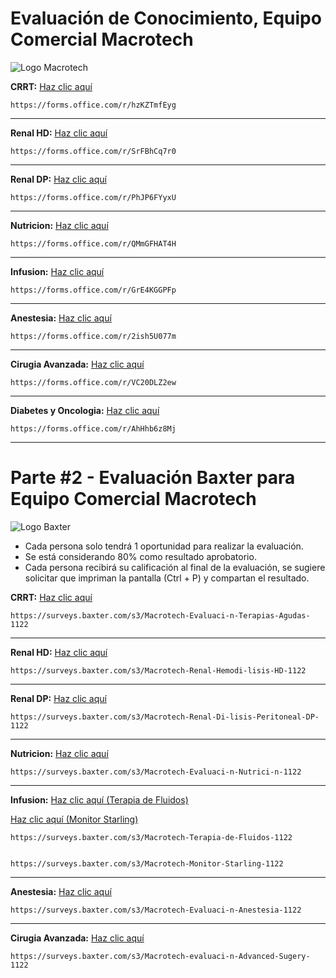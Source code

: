 # Evaluación de Conocimiento, Equipo Comercial Macrotech

![Logo Macrotech](https://macrotech.com.do/wp-content/uploads/2021/08/logo_macrotech_banner_small.png)

**CRRT:** <a href="https://forms.office.com/r/hzKZTmfEyg"> Haz clic aquí </a>

    https://forms.office.com/r/hzKZTmfEyg
    
---
**Renal HD:** <a href="https://forms.office.com/r/SrFBhCq7r0"> Haz clic aquí </a>

    https://forms.office.com/r/SrFBhCq7r0
    
---
**Renal DP:** <a href="https://forms.office.com/r/PhJP6FYyxU"> Haz clic aquí </a>

    https://forms.office.com/r/PhJP6FYyxU
    
---
**Nutricion:** <a href="https://forms.office.com/r/QMmGFHAT4H"> Haz clic aquí </a>

    https://forms.office.com/r/QMmGFHAT4H
    
---
**Infusion:** <a href="https://forms.office.com/r/GrE4KGGPFp"> Haz clic aquí </a>

    https://forms.office.com/r/GrE4KGGPFp

---
**Anestesia:** <a href="https://forms.office.com/r/2ish5U077m"> Haz clic aquí </a>

    https://forms.office.com/r/2ish5U077m
    
---
**Cirugia Avanzada:** <a href="https://forms.office.com/r/VC20DLZ2ew"> Haz clic aquí </a>

    https://forms.office.com/r/VC20DLZ2ew
    
---
**Diabetes y Oncologia:** <a href="https://forms.office.com/r/AhHhb6z8Mj"> Haz clic aquí </a>

    https://forms.office.com/r/AhHhb6z8Mj
    
---

# Parte #2 - Evaluación Baxter para Equipo Comercial Macrotech

![Logo Baxter](https://upload.wikimedia.org/wikipedia/commons/thumb/d/d4/Baxter.svg/2560px-Baxter.svg.png)

* Cada persona solo tendrá 1 oportunidad para realizar la evaluación.
* Se está considerando 80% como resultado aprobatorio.
* Cada persona recibirá su calificación al final de la evaluación, se sugiere solicitar que impriman la pantalla (Ctrl + P) y compartan el resultado.

**CRRT:** <a href="https://surveys.baxter.com/s3/Macrotech-Evaluaci-n-Terapias-Agudas-1122"> Haz clic aquí </a>

    https://surveys.baxter.com/s3/Macrotech-Evaluaci-n-Terapias-Agudas-1122

---
**Renal HD:** <a href="https://surveys.baxter.com/s3/Macrotech-Renal-Hemodi-lisis-HD-1122"> Haz clic aquí </a>

    https://surveys.baxter.com/s3/Macrotech-Renal-Hemodi-lisis-HD-1122
    
---
**Renal DP:** <a href="https://surveys.baxter.com/s3/Macrotech-Renal-Di-lisis-Peritoneal-DP-1122"> Haz clic aquí </a>

    https://surveys.baxter.com/s3/Macrotech-Renal-Di-lisis-Peritoneal-DP-1122
    
---
**Nutricion:** <a href="https://surveys.baxter.com/s3/Macrotech-Evaluaci-n-Nutrici-n-1122"> Haz clic aquí </a>

    https://surveys.baxter.com/s3/Macrotech-Evaluaci-n-Nutrici-n-1122
    
---
**Infusion:** <a href="https://surveys.baxter.com/s3/Macrotech-Terapia-de-Fluidos-1122"> Haz clic aquí (Terapia de Fluidos) </a>

<a href="https://surveys.baxter.com/s3/Macrotech-Monitor-Starling-1122"> Haz clic aquí (Monitor Starling) </a>

    https://surveys.baxter.com/s3/Macrotech-Terapia-de-Fluidos-1122
 

    https://surveys.baxter.com/s3/Macrotech-Monitor-Starling-1122
    
---
**Anestesia:** <a href="https://surveys.baxter.com/s3/Macrotech-Evaluaci-n-Anestesia-1122"> Haz clic aquí </a>

    https://surveys.baxter.com/s3/Macrotech-Evaluaci-n-Anestesia-1122
    
---
**Cirugia Avanzada:** <a href="https://surveys.baxter.com/s3/Macrotech-evaluaci-n-Advanced-Sugery-1122"> Haz clic aquí </a>

    https://surveys.baxter.com/s3/Macrotech-evaluaci-n-Advanced-Sugery-1122
    
